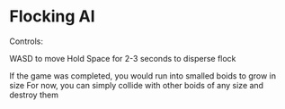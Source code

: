 # Flocking AI

Controls:

WASD to move
Hold Space for 2-3 seconds to disperse flock

If the game was completed, you would run into smalled boids to grow in size
For now, you can simply collide with other boids of any size and destroy them
